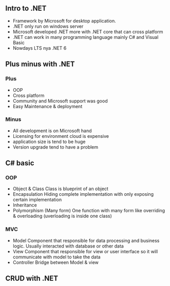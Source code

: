 ## Intro to .NET
- Framework by Microsoft for desktop application.
- .NET only run on windows server 
- Microsoft developed .NET more with .NET core that can cross platform
- .NET can work in many programming language mainly C# and Visual Basic
- Nowdays LTS nya .NET 6
## Plus minus with .NET
### Plus
- OOP
- Cross platform
- Community and Microsoft support was good
- Easy Maintenance & deployment
### Minus
- All development is on Microsoft hand
- Licensing for environment cloud is expensive
- application size is tend to be huge
- Version upgrade tend to have a problem
## C# basic
### OOP
- Object & Class
Class is blueprint of an object
- Encapsulation
Hiding complete implementation with only exposing certain implementation
- Inheritance
- Polymorphism (Many form)
One function with many form like overriding & overloading (uverloading is inside one class)
### MVC
- Model
Component that responsible for data processing and business logic. Usually interacted with database or other data 
- View
Component that responsible for view or user interface so it will communicate with model to take the data 
- Controller
Bridge between Model & view
## CRUD with .NET
